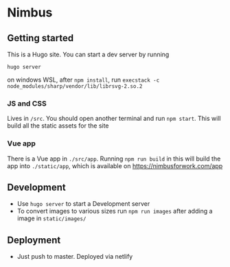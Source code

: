 # Nimbus

## Getting started

This is a Hugo site. You can start a dev server by running

`hugo server`

on windows WSL, after `npm install`, run `execstack -c node_modules/sharp/vendor/lib/librsvg-2.so.2`

### JS and CSS

Lives in `/src`. You should open another terminal and run `npm start`. This will build all the static assets for the site

### Vue app

There is a Vue app in `./src/app`. Running `npm run build` in this will build the app into `./static/app`, which is available on https://nimbusforwork.com/app

## Development

- Use `hugo server` to start a Development server
- To convert images to various sizes run `npm run images` after adding a image in `static/images/`

## Deployment

- Just push to master. Deployed via netlify
